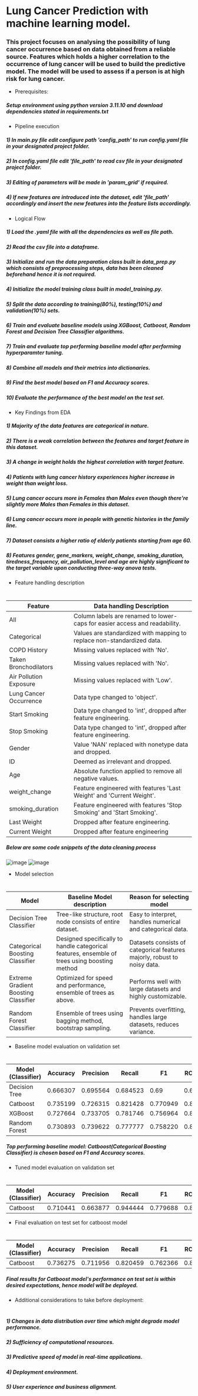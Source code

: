 # Lung Cancer Prediction with machine learning model.
### This project focuses on analysing the possibility of lung cancer occurrence based on data obtained from a reliable source. Features which holds a higher correlation to the occurrence of lung cancer will be used to build the predictive model. The model will be used to assess if a person is at high risk for lung cancer.

* Prerequisites:
##### Setup environment using python version 3.11.10 and download dependencies stated in requirements.txt

* Pipeline execution
##### 1) In main.py file edit configure path 'config_path' to run config.yaml file in your designated project folder.
##### 2) In config.yaml file edit 'file_path' to read csv file in your designated project folder.
##### 3) Editing of parameters will be made in 'param_grid' if required.
##### 4) If new features are introduced into the dataset, edit 'file_path' accordingly and insert the new features into the feature lists accordingly.

* Logical Flow
##### 1) Load the .yaml file with all the dependencies as well as file path.
##### 2) Read the csv file into a dataframe.
##### 3) Initialize and run the data preparation class built in data_prep.py which consists of preprocessing steps, data has been cleaned beforehand hence it is not required.
##### 4) Initialize the model training class built in model_training.py.
##### 5) Split the data according to training(80%), testing(10%) and validation(10%) sets.
##### 6) Train and evaluate baseline models using XGBoost, Catboost, Random Forest and Decision Tree Classifier algorithms.
##### 7) Train and evaluate top performing baseline model after performing hyperparamter tuning.
##### 8) Combine all models and their metrics into dictionaries.
##### 9) Find the best model based on F1 and Accuracy scores.
##### 10) Evaluate the performance of the best model on the test set.

* Key Findings from EDA
##### 1) Majority of the data features are categorical in nature.
##### 2) There is a weak correlation between the features and target feature in this dataset.
##### 3) A change in weight holds the highest correlation with target feature.
##### 4) Patients with lung cancer history experiences higher increase in weight than weight loss.
##### 5) Lung cancer occurs more in Females than Males even though there're slightly more Males than Females in this dataset.
##### 6) Lung cancer occurs more in people with genetic histories in the family line.
##### 7) Dataset consists a higher ratio of elderly patients starting from age 60.
##### 8) Features gender, gene_markers, weight_change, smoking_duration, tiredness_frequency, air_pollution_level and age are highly significant to the target variable upon conducting three-way anova tests.

* Feature handling description
#
|         Feature        |                           Data handling Description                             | 
|------------------------|---------------------------------------------------------------------------------|
| All                    | Column labels are renamed to lower-caps for easier access and readability.      |
| Categorical            | Values are standardized with mapping to replace non-standardized data.          |
| COPD History           | Missing values replaced with 'No'.                                              |
| Taken Bronchodilators  | Missing values replaced with 'No'.                                              |
| Air Pollution Exposure | Missing values replaced with 'Low'.                                             |
| Lung Cancer Occurrence | Data type changed to 'object'.                                                  |
| Start Smoking          | Data type changed to 'int', dropped after feature engineering.                  |
| Stop Smoking           | Data type changed to 'int', dropped after feature engineering.                  |
| Gender                 | Value 'NAN' replaced with nonetype data and dropped.                            |
| ID                     | Deemed as irrelevant and dropped.                                               |
| Age                    | Absolute function applied to remove all negative values.                        |
| weight_change          | Feature engineered with features 'Last Weight' and 'Current Weight'.            |
| smoking_duration       | Feature engineered with features 'Stop Smoking' and 'Start Smoking'.            |
| Last Weight            | Dropped after feature engineering.                                              |
| Current Weight         | Dropped after feature engineering                                               |
##### Below are some code snippets of the data cleaning process
![image](https://github.com/user-attachments/assets/58d54185-5d12-4127-a401-441432aa5244)
![image](https://github.com/user-attachments/assets/95cc9215-38bb-4b0a-acc2-a92bbeea99fa)

* Model selection
#
|                  Model                  |                    Baseline Model description                       |                   Reason for selecting model                    |
|-----------------------------------------|---------------------------------------------------------------------|-----------------------------------------------------------------|
| Decision Tree Classifier                | Tree-like structure, root node consists of entire dataset.          | Easy to interpret, handles numerical and categorical data.      |
| Categorical Boosting Classifier         | Designed specifically to handle categorical features, ensemble of trees using boosting method  | Datasets consists of categorical features majorly, robust to noisy data.|
| Extreme Gradient Boosting Classifier    | Optimized for speed and performance, ensemble of trees as above.    | Performs well with large datasets and highly customizable.      |
| Random Forest Classifier                | Ensemble of trees using bagging method, bootstrap sampling.         | Prevents overfitting, handles large datasets, reduces variance. |

* Baseline model evaluation on validation set
#
|       Model (Classifier)          |    Accuracy    |    Precision    |     Recall     |        F1        |       ROC AUC      |
|-----------------------------------|----------------|-----------------|----------------|------------------|--------------------|
| Decision Tree                     | 0.666307       | 0.695564        | 0.684523       | 0.69             | 0.666162           |
| Catboost                          | 0.735199       | 0.726315        | 0.821428       | 0.770949         | 0.842936           |
| XGBoost                           | 0.727664       | 0.733705        | 0.781746       | 0.756964         | 0.833888           |
| Random Forest                     | 0.730893       | 0.739622        | 0.777777       | 0.758220         | 0.823842           |
##### Top performing baseline model: Catboost(Categorical Boosting Classifier) is chosen based on F1 and Accuracy scores.
* Tuned model evaluation on validation set
#
|       Model (Classifier)          |    Accuracy    |    Precision    |     Recall     |        F1        |       ROC AUC      |
|-----------------------------------|----------------|-----------------|----------------|------------------|--------------------|
| Catboost                          | 0.710441       | 0.663877        | 0.944444       | 0.779688         | 0.821304           |
* Final evaluation on test set for catboost model
#
|       Model (Classifier)          |    Accuracy    |    Precision    |     Recall     |        F1        |       ROC AUC      |
|-----------------------------------|----------------|-----------------|----------------|------------------|--------------------|
| Catboost                          | 0.736275       | 0.711956        | 0.820459       | 0.762366         | 0.841067           |
##### Final results for Catboost model's performance on test set is within desired expectations, hence model will be deployed.

* Additional considerations to take before deployment:
#
##### 1) Changes in data distribution over time which might degrade model performance.
##### 2) Sufficiency of computational resources.
##### 3) Predictive speed of model in real-time applications.
##### 4) Deployment environment.
##### 5) User experience and business alignment.
